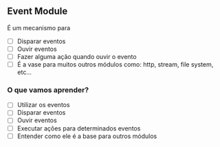 ## Event Module

É um mecanismo para
* [ ] Disparar eventos
* [ ] Ouvir eventos
* [ ] Fazer alguma ação quando ouvir o evento
* [ ] É a vase para muitos outros módulos como: http, stream, file system, etc...

### O que vamos aprender?

* [ ] Utilizar os eventos
* [ ] Disparar eventos
* [ ] Ouvir eventos
* [ ] Executar ações para determinados eventos
* [ ] Entender como ele é a base para outros módulos
